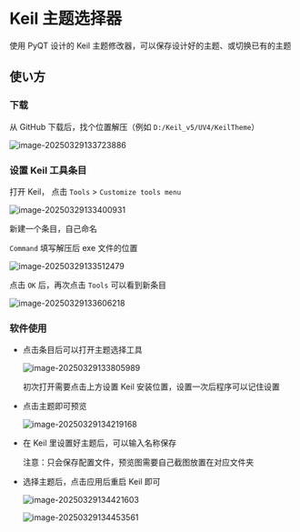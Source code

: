 # Keil 主题选择器

使用 PyQT 设计的 Keil 主题修改器，可以保存设计好的主题、或切换已有的主题

## 使い方

### 下载

从 GitHub 下载后，找个位置解压（例如 `D:/Keil_v5/UV4/KeilTheme`）

![image-20250329133723886](https://testingcf.jsdelivr.net/gh/neoluxis/image/image-07/202503291347467.png)

### 设置 Keil 工具条目

打开 Keil， 点击 `Tools` > `Customize tools menu`

![image-20250329133400931](https://testingcf.jsdelivr.net/gh/neoluxis/image/image-07/202503291347468.png)

新建一个条目，自己命名

`Command` 填写解压后 exe 文件的位置

![image-20250329133512479](https://testingcf.jsdelivr.net/gh/neoluxis/image/image-07/202503291347469.png)

点击 `OK` 后，再次点击 `Tools` 可以看到新条目

![image-20250329133606218](https://testingcf.jsdelivr.net/gh/neoluxis/image/image-07/202503291347471.png)

### 软件使用

- 点击条目后可以打开主题选择工具

  ![image-20250329133805989](https://testingcf.jsdelivr.net/gh/neoluxis/image/image-07/202503291347472.png)

  初次打开需要点击上方设置 Keil 安装位置，设置一次后程序可以记住设置

- 点击主题即可预览

  ![image-20250329134219168](https://testingcf.jsdelivr.net/gh/neoluxis/image/image-07/202503291347473.png)

- 在 Keil 里设置好主题后，可以输入名称保存

  注意：只会保存配置文件，预览图需要自己截图放置在对应文件夹

- 选择主题后，点击应用后重启 Keil 即可

  ![image-20250329134421603](https://testingcf.jsdelivr.net/gh/neoluxis/image/image-07/202503291347474.png)

  ![image-20250329134453561](https://testingcf.jsdelivr.net/gh/neoluxis/image/image-07/202503291347475.png)

  

